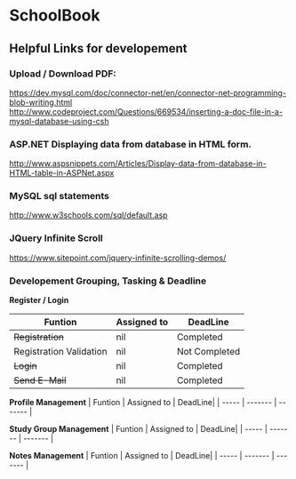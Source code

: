 # SchoolBook

## Helpful Links for developement
### Upload / Download PDF:
https://dev.mysql.com/doc/connector-net/en/connector-net-programming-blob-writing.html
http://www.codeproject.com/Questions/669534/inserting-a-doc-file-in-a-mysql-database-using-csh

### ASP.NET Displaying data from database in HTML form.
http://www.aspsnippets.com/Articles/Display-data-from-database-in-HTML-table-in-ASPNet.aspx

### MySQL sql statements
http://www.w3schools.com/sql/default.asp

### JQuery Infinite Scroll
https://www.sitepoint.com/jquery-infinite-scrolling-demos/

### Developement Grouping, Tasking & Deadline

 **Register / Login**

| Funtion | Assigned to | DeadLine|
|  -----  |   -------   | ------- |
| ~~Registration~~ | nil | Completed |
| Registration Validation | nil | Not Completed|
| ~~Login~~ | nil | Completed |
| ~~Send E-Mail~~ | nil | Completed |

**Profile Management**
| Funtion | Assigned to | DeadLine|
|  -----  |   -------   | ------- |

**Study Group Management**
| Funtion | Assigned to | DeadLine|
|  -----  |   -------   | ------- |

**Notes Management**
| Funtion | Assigned to | DeadLine|
|  -----  |   -------   | ------- |
